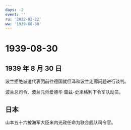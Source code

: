 ```yaml
---
days: -2
event: ''
ru: '2022-02-22'
ww: '1939-08-30'
---
```


# 1939-08-30

## 1939 年 8 月 30 日

波兰拒绝派遣代表团前往德国就但泽和波兰走廊问题进行谈判。

波兰总司令、波兰元帅爱德华·雷兹-史米格利下令军队动员。

## 日本

山本五十六被海军大臣米内光政任命为联合舰队司令官。
